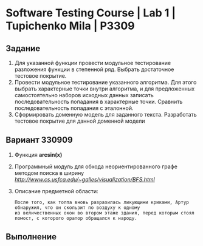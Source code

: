 # Software Testing Course | Lab 1 | Tupichenko Mila | P3309

## Задание

1. Для указанной функции провести модульное тестирование разложения функции в степенной ряд. Выбрать достаточное
   тестовое покрытие.
2. Провести модульное тестирование указанного алгоритма. Для этого выбрать характерные точки внутри алгоритма, и для
   предложенных самостоятельно наборов исходных данных записать последовательность попадания в характерные точки.
   Сравнить последовательность попадания с эталонной.
3. Сформировать доменную модель для заданного текста. Разработать тестовое покрытие для данной доменной модели

## Вариант 330909

1. Функция **arcsin(x)**
2. Программный модуль для обхода неориентированного графе методом поиска в ширину 
   *http://www.cs.usfca.edu/~galles/visualization/BFS.html*
3. Описание предметной области:

       После того, как толпа вновь разразилась ликующими криками, Артур обнаружил, что он скользит по воздуху к одному 
       из величественных окон во втором этаже здания, перед которым стоял помост, с которого оратор обращался к народу. 

## Выполнение

